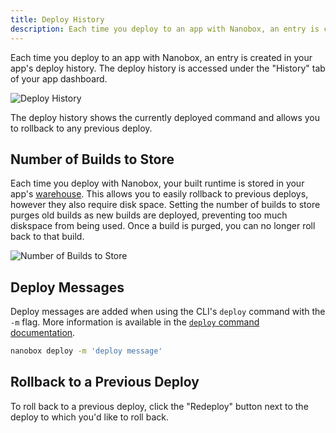 ```yaml
---
title: Deploy History
description: Each time you deploy to an app with Nanobox, an entry is created in your app's deploy history and a build stored. You can then rollback to previous deploys.
---
```


Each time you deploy to an app with Nanobox, an entry is created in your app's deploy history. The deploy history is accessed under the "History" tab of your app dashboard.

![Deploy History](/assets/images/deploy-history.png)

The deploy history shows the currently deployed command and allows you to rollback to any previous deploy.

## Number of Builds to Store
Each time you deploy with Nanobox, your built runtime is stored in your app's [warehouse](/live-app-management/platform-components/). This allows you to easily rollback to previous deploys, however they also require disk space. Setting the number of builds to store purges old builds as new builds are deployed, preventing too much diskspace from being used. Once a build is purged, you can no longer roll back to that build.

![Number of Builds to Store](deploy-history-build-count.png)

## Deploy Messages
Deploy messages are added when using the CLI's `deploy` command with the `-m` flag. More information is available in the [`deploy` command documentation](/cli/deploy/).

```bash
nanobox deploy -m 'deploy message'
```

## Rollback to a Previous Deploy
To roll back to a previous deploy, click the "Redeploy" button next to the deploy to which you'd like to roll back.
